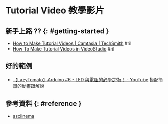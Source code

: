 # Tutorial Video 教學影片

## 新手上路 ?? {: #getting-started }

  - [How to Make Tutorial Videos \| Camtasia \| TechSmith](https://www.techsmith.com/tutorial-camtasia-how-to-make-a-video-tutorial.html) #ril
  - [How To Make Tutorial Videos in VideoStudio](https://www.videostudiopro.com/en/tips/make/tutorial-video-maker/) #ril

## 好的範例

  - [【LazyTomato】Arduino \#6 \- LED 與電阻的必學之術！ \- YouTube](https://www.youtube.com/watch?v=cWEJMusT-hI) 搭配簡單的動畫跟解說

## 參考資料 {: #reference }

  - [asciinema](asciinema.md)
